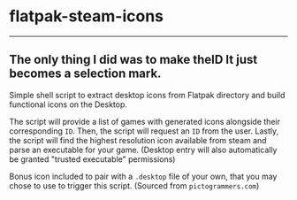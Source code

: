 # flatpak-steam-icons

-------------------------
The only thing I did was to make theID It just becomes a selection mark.
-------------------------

Simple shell script to extract desktop icons from Flatpak directory and build functional icons on the Desktop.

The script will provide a list of games with generated icons alongside their corresponding `ID`. 
Then, the script will request an `ID` from the user.
Lastly, the script will find the highest resolution icon available from steam and parse an executable for your game. (Desktop entry will also automatically be granted "trusted executable" permissions) 

Bonus icon included to pair with a `.desktop` file of your own, that you may chose to use to trigger this script. (Sourced from `pictogrammers.com`)
